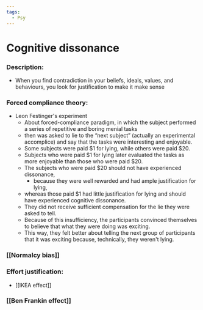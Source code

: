 ```yaml
---
tags:
  - Psy
---
```

# Cognitive dissonance
### Description:
- When you find contradiction in your beliefs, ideals, values, and behaviours, you look for justification to make it make sense
### Forced compliance theory:
- Leon Festinger's experiment
	- About forced-compliance paradigm, in which the subject performed a series of repetitive and boring menial tasks
	- then was asked to lie to the “next subject” (actually an experimental accomplice) and say that the tasks were interesting and enjoyable. 
	- Some subjects were paid $1 for lying, while others were paid $20.
	- Subjects who were paid $1 for lying later evaluated the tasks as more enjoyable than those who were paid $20. 
	- The subjects who were paid $20 should not have experienced dissonance,
		- because they were well rewarded and had ample justification for lying, 
	- whereas those paid $1 had little justification for lying and should have experienced cognitive dissonance. 
	- They did not receive sufficient compensation for the lie they were asked to tell. 
	- Because of this insufficiency, the participants convinced themselves to believe that what they were doing was exciting. 
	- This way, they felt better about telling the next group of participants that it was exciting because, technically, they weren't lying.
### [[Normalcy bias]]
### Effort justification:
- [[IKEA effect]]
### [[Ben Frankin effect]]